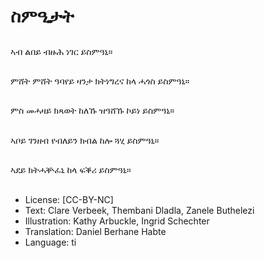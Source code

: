 # ስምዒታት

##
ኣብ ልበይ ብዙሕ ነገር ይስምዓኒ።

##
ምሸት ምሸት ዓባየይ ዛንታ ክትነግረና ከላ ሓጎስ ይስምዓኒ።

##
ምስ መሓዛይ ክጻወት ከለኹ ዝዓሸኹ ኮይነ ይስምዓኒ።

##
ኣቦይ ገንዘብ የብለይን ክብል ከሎ ጓሂ ይስምዓኒ።

##
ኣደይ ክትሓቝፈኒ ከላ ፍቕሪ ይስምዓኒ።

##
* License: [CC-BY-NC]
* Text: Clare Verbeek, Thembani Dladla, Zanele Buthelezi
* Illustration: Kathy Arbuckle, Ingrid Schechter
* Translation: Daniel Berhane Habte
* Language: ti
